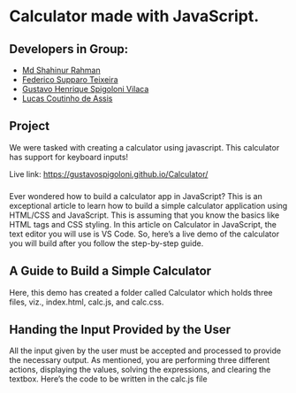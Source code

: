 # Calculator made with JavaScript.

## Developers in Group:

- [Md Shahinur Rahman](https://github.com/shahinator)
- [Federico Supparo Teixeira](https://github.com/Fedestfedest)
- [Gustavo Henrique Spigoloni Vilaca](https://github.com/gustavospigoloni)
- [Lucas Coutinho de Assis](https://github.com/lcassis10)


## Project

We were tasked with creating a calculator using javascript. This calculator has support for keyboard inputs!

Live link: https://gustavospigoloni.github.io/Calculator/

###
Ever wondered how to build a calculator app in JavaScript? This is an exceptional article to learn how to build a simple calculator application using HTML/CSS and JavaScript. This is assuming that you know the basics like HTML tags and CSS styling. In this article on Calculator in JavaScript, the text editor you will use is VS Code. So, here’s a live demo of the calculator you will build after you follow the step-by-step guide. 
## A Guide to Build a Simple Calculator
Here, this demo has created a folder called Calculator which holds three files, viz., index.html, calc.js, and calc.css. 
## Handing the Input Provided by the User
All the input given by the user must be accepted and processed to provide the necessary output. As mentioned, you are performing three different actions, displaying the values, solving the expressions, and clearing the textbox. Here’s the code to be written in the calc.js file